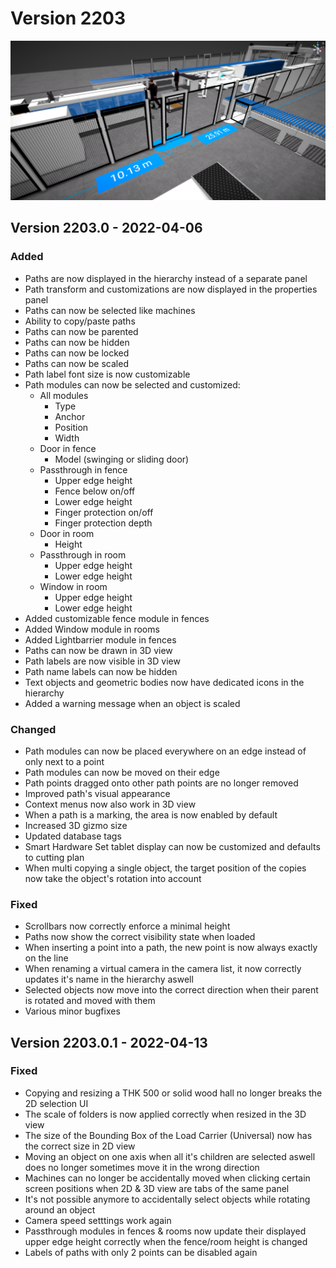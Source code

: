 # Version 2203

![](../../../.gitbook/assets/version-2203.png)

## Version 2203.0 - 2022-04-06

### Added

* Paths are now displayed in the hierarchy instead of a separate panel
* Path transform and customizations are now displayed in the properties panel
* Paths can now be selected like machines
* Ability to copy/paste paths
* Paths can now be parented
* Paths can now be hidden
* Paths can now be locked
* Paths can now be scaled
* Path label font size is now customizable
* Path modules can now be selected and customized:
    * All modules
        * Type
        * Anchor
        * Position
        * Width
    * Door in fence
        * Model (swinging or sliding door)
    * Passthrough in fence
        * Upper edge height
        * Fence below on/off
        * Lower edge height
        * Finger protection on/off
        * Finger protection depth
    * Door in room
        * Height
    * Passthrough in room
        * Upper edge height
        * Lower edge height
    * Window in room
        * Upper edge height
        * Lower edge height
* Added customizable fence module in fences
* Added Window module in rooms
* Added Lightbarrier module in fences
* Paths can now be drawn in 3D view
* Path labels are now visible in 3D view
* Path name labels can now be hidden
* Text objects and geometric bodies now have dedicated icons in the hierarchy
* Added a warning message when an object is scaled

### Changed

* Path modules can now be placed everywhere on an edge instead of only next to a point
* Path modules can now be moved on their edge
* Path points dragged onto other path points are no longer removed
* Improved path's visual appearance
* Context menus now also work in 3D view
* When a path is a marking, the area is now enabled by default
* Increased 3D gizmo size
* Updated database tags
* Smart Hardware Set tablet display can now be customized and defaults to cutting plan
* When multi copying a single object, the target position of the copies now take the object's rotation into account

### Fixed

* Scrollbars now correctly enforce a minimal height
* Paths now show the correct visibility state when loaded
* When inserting a point into a path, the new point is now always exactly on the line
* When renaming a virtual camera in the camera list, it now correctly updates it's name in the hierarchy aswell
* Selected objects now move into the correct direction when their parent is rotated and moved with them
* Various minor bugfixes

## Version 2203.0.1 - 2022-04-13

### Fixed

* Copying and resizing a THK 500 or solid wood hall no longer breaks the 2D selection UI
* The scale of folders is now applied correctly when resized in the 3D view
* The size of the Bounding Box of the Load Carrier (Universal) now has the correct size in 2D view
* Moving an object on one axis when all it's children are selected aswell does no longer sometimes move it in the wrong direction
* Machines can no longer be accidentally moved when clicking certain screen positions when 2D & 3D view are tabs of the same panel
* It's not possible anymore to accidentally select objects while rotating around an object
* Camera speed setttings work again
* Passthrough modules in fences & rooms now update their displayed upper edge height correctly when the fence/room height is changed
* Labels of paths with only 2 points can be disabled again